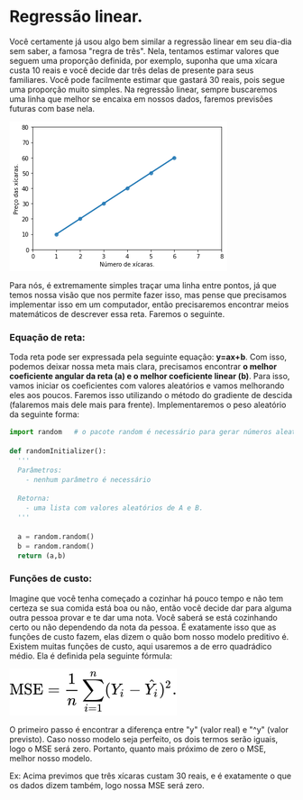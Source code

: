 # Regressão linear.
Você certamente já usou algo bem similar a regressão linear em seu dia-dia sem saber, a famosa "regra de três". Nela, tentamos estimar valores que seguem uma proporção definida, por exemplo, suponha que uma xícara custa 10 reais e você decide dar três delas de presente para seus familiares. Você pode facilmente estimar que gastará 30 reais, pois segue uma proporção muito simples.
Na regressão linear, sempre buscaremos uma linha que melhor se encaixa em nossos dados, faremos previsões futuras com base nela.

![alt text](https://github.com/matheusfaria0/regressao-linear/blob/master/download.png "Exemplo de regressão linear.")

Para nós, é extremamente simples traçar uma linha entre pontos, já que temos nossa visão que nos permite fazer isso, mas pense que precisamos implementar isso em um computador, então precisaremos encontrar meios matemáticos de descrever essa reta. Faremos o seguinte.

### Equação de reta:
Toda reta pode ser expressada pela seguinte equação: **y=ax+b**.
 Com isso, podemos deixar nossa meta mais clara, precisamos encontrar **o melhor coeficiente angular da reta (a) e o melhor coeficiente linear (b)**.
 Para isso, vamos iniciar os coeficientes com valores aleatórios e vamos melhorando eles aos poucos. Faremos isso utilizando o método do gradiente de descida (falaremos mais dele mais para frente). Implementaremos o peso aleatório da seguinte forma:

```python
import random   # o pacote random é necessário para gerar números aleatórios.

def randomInitializer():
  '''
  Parâmetros:
    - nenhum parâmetro é necessário
  
  Retorna:
    - uma lista com valores aleatórios de A e B.
  '''
  
  a = random.random()
  b = random.random()
  return (a,b)
```

### Funções de custo:
Imagine que você tenha começado a cozinhar há pouco tempo e não tem certeza se sua comida está boa ou não, então você decide dar para alguma outra pessoa provar e te dar uma nota. Você saberá se está cozinhando certo ou não dependendo da nota da pessoa. É exatamente isso que as funções de custo fazem, elas dizem o quão bom nosso modelo preditivo é. Existem muitas funções de custo, aqui usaremos a de erro quadrádico médio. Ela é definida pela seguinte fórmula:

![alt text](https://github.com/matheusfaria0/regressao-linear/blob/master/e258221518869aa1c6561bb75b99476c4734108e.svg)

O primeiro passo é encontrar a diferença entre "y" (valor real) e "^y" (valor previsto). Caso nosso modelo seja perfeito, os dois termos serão iguais, logo o MSE será zero. Portanto, quanto mais próximo de zero o MSE, melhor nosso modelo.

Ex: Acima previmos que três xícaras custam 30 reais, e é exatamente o que os dados dizem também, logo nossa MSE será zero.

